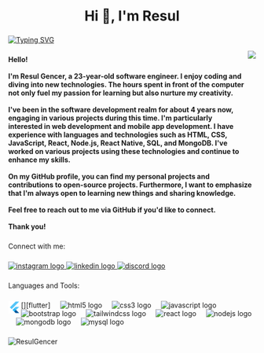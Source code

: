 <h1 align="center">Hi 👋, I'm Resul</h1>

###
[![Typing SVG](https://readme-typing-svg.herokuapp.com?font=Fira+Code&size=24&pause=1000&random=false&width=435&lines=My+Experiences;HTML%2C+CSS%2C+JS%2C+REACT%2C+NODEJS;Microsoft+Office)](https://github.com/ResulGencer)

<img align="right" height="201" src="https://media.giphy.com/media/v1.Y2lkPTc5MGI3NjExN3NtNGhlemVkd3B1N2F1anRta3Blb2pseGJzdGxmMmYybDVqcjV5aiZlcD12MV9pbnRlcm5hbF9naWZfYnlfaWQmY3Q9Zw/ZVik7pBtu9dNS/giphy.gif"  />

###

<h4 align="left">Hello!<br><br>I'm Resul Gencer, a 23-year-old software engineer. I enjoy coding and diving into new technologies. The hours spent in front of the computer not only fuel my passion for learning but also nurture my creativity.<br><br>I've been in the software development realm for about 4 years now, engaging in various projects during this time. I'm particularly interested in web development and mobile app development. I have experience with languages and technologies such as HTML, CSS, JavaScript, React, Node.js, React Native, SQL, and MongoDB. I've worked on various projects using these technologies and continue to enhance my skills.<br><br>On my GitHub profile, you can find my personal projects and contributions to open-source projects. Furthermore, I want to emphasize that I'm always open to learning new things and sharing knowledge.<br><br>Feel free to reach out to me via GitHub if you'd like to connect.<br><br>Thank you!</h4>

###

<p align="left">Connect with me:</p>

###

<div align="left">
  <a href="https://www.instagram.com/resulgencer?igsh=N2htaXprcTExdm40&utm_source=qr" target="_blank">
    <img src="https://raw.githubusercontent.com/maurodesouza/profile-readme-generator/master/src/assets/icons/social/instagram/default.svg" width="52" height="40" alt="instagram logo"  />
  </a>
  <a href="https://www.linkedin.com/in/resul-gencer-211a542bb/" target="_blank">
    <img src="https://raw.githubusercontent.com/maurodesouza/profile-readme-generator/master/src/assets/icons/social/linkedin/default.svg" width="52" height="40" alt="linkedin logo"  />
  </a>
  <a href="gencer_41" target="_blank">
    <img src="https://raw.githubusercontent.com/maurodesouza/profile-readme-generator/master/src/assets/icons/social/discord/default.svg" width="52" height="40" alt="discord logo"  />
  </a>
</div>

###

<p align="left">Languages and Tools:</p>

###
 [<img align="left" alt="Flutter" width="26px" src="https://raw.githubusercontent.com/github/explore/cebd63002168a05a6a642f309227eefeccd92950/topics/flutter/flutter.png" />][flutter]
  <img width="12" />
  <img src="https://cdn.jsdelivr.net/gh/devicons/devicon/icons/html5/html5-original.svg" height="40" alt="html5 logo"  />
  <img width="12" />
  <img src="https://cdn.jsdelivr.net/gh/devicons/devicon/icons/css3/css3-original.svg" height="40" alt="css3 logo"  />
  <img width="12" />
  <img src="https://cdn.jsdelivr.net/gh/devicons/devicon/icons/javascript/javascript-original.svg" height="40" alt="javascript logo"  />
  <img width="12" />
  <img src="https://cdn.jsdelivr.net/gh/devicons/devicon/icons/bootstrap/bootstrap-original.svg" height="40" alt="bootstrap logo"  />
  <img width="12" />
  <img src="https://cdn.jsdelivr.net/gh/devicons/devicon/icons/tailwindcss/tailwindcss-original-wordmark.svg" height="40" alt="tailwindcss logo"  />
  <img width="12" />
  <img src="https://cdn.jsdelivr.net/gh/devicons/devicon/icons/react/react-original.svg" height="40" alt="react logo"  />
  <img width="12" />
  <img src="https://cdn.jsdelivr.net/gh/devicons/devicon/icons/nodejs/nodejs-original.svg" height="40" alt="nodejs logo"  />
  <img width="12" />
  <img src="https://cdn.jsdelivr.net/gh/devicons/devicon/icons/mongodb/mongodb-original.svg" height="40" alt="mongodb logo"  />
  <img width="12" />
  <img src="https://cdn.jsdelivr.net/gh/devicons/devicon/icons/mysql/mysql-original.svg" height="40" alt="mysql logo"  />
</div>

###
<p><img src="https://komarev.com/ghpvc/?username=ResulGencer&label=Ziyaretçi%20Sayısı&color=552b75" width="210" alt="ResulGencer" /></p>
